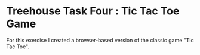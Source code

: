 # Treehouse Task Four : Tic Tac Toe Game

For this exercise I created a browser-based version of the classic game "Tic Tac Toe".
